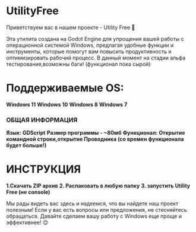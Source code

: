 # UtilityFree
Приветствуем вас в нашем проекте - Utility Free 🎉

Эта утилита создана на Godot Engine для упрощения вашей работы с операционной системой Windows, предлагая удобные функции и инструменты, которые помогут вам повысить продуктивность и оптимизировать рабочий процесс. В данный момент на стадии альфа тестирования,возможны баги! (функционал пока сырой)

# Поддерживаемые OS:
**Windows 11**
**Windows 10**
**Windows 8**
**Windows 7**

### ОБЩАЯ ИНФОРМАЦИЯ
**Язык: GDScript**
**Размер программы - ~80мб**
**Функционал: Открытие командной строки,открытие Проводника (со времен функционала будет больше!)**

# ИНСТРУКЦИЯ 
**1.Скачать ZIP архив**
**2. Распаковать в любую папку**
**3. запустить Utility Free (не console)**



Мы рады видеть вас здесь и надеемся, что вы найдете наш проект полезным! Если у вас есть вопросы или предложения, не стесняйтесь обращаться. Давайте сделаем вашу работу с Windows еще проще и эффективнее! 😊
